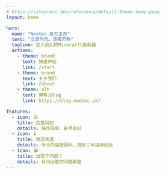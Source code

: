 ```yaml
---
# https://vitepress.dev/reference/default-theme-home-page
layout: home

hero:
  name: "Neotec.官方主页"
  text: "立足时代，连接万物"
  tagline: 加入我们的Minecarft服务器
  actions:
    - theme: brand
      text: 快速开始
      link: /start
    - theme: brand
      text: 关于我们
      link: /about
    - theme: alt
      text: 博客/Blog
      link: https://blog.neotec.uk/

features:
  - icon: 😃
    title: 完整周到
    details: 操作简单，新手友好
  - icon: ⌛️
    title: 稳定快速
    details: 专业的运营团队，拥有三年运维经验
  - icon: 😭
    title: 出现了问题？
    details: 有问必答的问题解答
---
```


